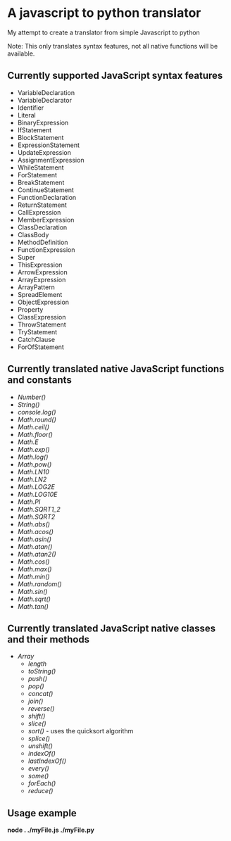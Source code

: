 # A javascript to python translator 
My attempt to create a translator from simple Javascript to python

Note: This only translates syntax features, not all native functions will be available.
## Currently supported JavaScript syntax features
- VariableDeclaration
- VariableDeclarator
- Identifier
- Literal
- BinaryExpression
- IfStatement
- BlockStatement
- ExpressionStatement
- UpdateExpression
- AssignmentExpression
- WhileStatement
- ForStatement
- BreakStatement
- ContinueStatement
- FunctionDeclaration
- ReturnStatement
- CallExpression
- MemberExpression
- ClassDeclaration
- ClassBody
- MethodDefinition
- FunctionExpression
- Super
- ThisExpression
- ArrowExpression
- ArrayExpression
- ArrayPattern
- SpreadElement
- ObjectExpression
- Property
- ClassExpression
- ThrowStatement
- TryStatement
- CatchClause
- ForOfStatement
## Currently translated native JavaScript functions and constants
- *Number()*
- *String()*
- *console.log()*
- *Math.round()*
- *Math.ceil()*
- *Math.floor()*
- *Math.E*
- *Math.exp()*
- *Math.log()*
- *Math.pow()*
- *Math.LN10*
- *Math.LN2*
- *Math.LOG2E*
- *Math.LOG10E*
- *Math.PI*
- *Math.SQRT1_2*
- *Math.SQRT2*
- *Math.abs()*
- *Math.acos()*
- *Math.asin()*
- *Math.atan()*
- *Math.atan2()*
- *Math.cos()*
- *Math.max()*
- *Math.min()*
- *Math.random()*
- *Math.sin()*
- *Math.sqrt()*
- *Math.tan()*
## Currently translated JavaScript native classes and their methods
- *Array*
  - *length*
  - *toString()*
  - *push()*
  - *pop()*
  - *concat()*
  - *join()*
  - *reverse()*
  - *shift()*
  - *slice()*
  - *sort()* - uses the quicksort algorithm
  - *splice()*
  - *unshift()*
  - *indexOf()*
  - *lastIndexOf()*
  - *every()*
  - *some()*
  - *forEach()*
  - *reduce()*
## Usage example 
**node . ./myFile.js ./myFile.py**
